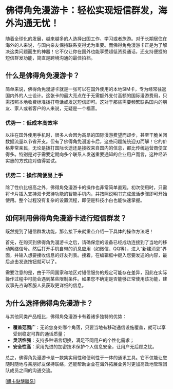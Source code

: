 # 佛得角免漫游卡：轻松实现短信群发，海外沟通无忧！

随着全球化的发展，越来越多的人选择出国工作、学习或者旅游。对于长期居住在海外的人来说，与国内亲友保持联系变得尤为重要。而佛得角免漫游卡正是为了解决这类问题而生的神器！它不仅让你在国外也能享受超低资费通话，还支持便捷的短信群发功能，简直是跨境沟通的最佳拍档。

## 什么是佛得角免漫游卡？

简单来说，佛得角免漫游卡就是一张可以在国外使用的本地SIM卡，专为经常往返国内外的人士设计。这张卡的最大亮点在于无需额外支付高额的国际漫游费用，只需按照本地收费标准拨打电话或发送短信即可。这对于那些需要频繁联系国内的朋友、家人或者客户的人来说，无疑是一个福音。

### 优势一：低成本高效率

以往在国外使用手机时，很多人会因为高昂的国际漫游费望而却步，甚至干脆关闭数据流量以节省开支。但有了佛得角免漫游卡后，这些问题统统迎刃而解！它的价格非常亲民，无论是拨打国际长途还是接收来自国内的信息，都比传统运营商便宜得多。特别是对于需要定期向多个联系人发送重要通知的企业用户而言，这种经济实惠的方式绝对值得尝试。

### 优势二：操作简便易上手

除了性价比极高之外，佛得角免漫游卡的操作也非常简单直观。初次使用时，只需将卡片插入支持双卡双待功能的智能手机内，并按照说明书完成激活步骤即可开始使用。整个过程没有复杂的设置流程，即便是科技小白也能快速掌握。

## 如何利用佛得角免漫游卡进行短信群发？

既然提到了短信群发功能，那么接下来就重点介绍一下具体的操作方法吧！

首先，在购买到佛得角免漫游卡之后，请确保您的设备已经成功连接到了当地的移动网络信号。然后打开手机自带的消息应用（如微信、QQ等），进入“新建消息”界面，并输入想要接收信息的好友列表。接着，在编辑框中键入您要发送的内容，最后点击发送按钮就可以了。

需要注意的是，由于不同国家和地区对短信服务的规定可能存在差异，因此在实际操作过程中可能会遇到某些限制条件。如果您不确定是否能够正常使用该功能，建议事先咨询客服人员获取更详细的信息。

## 为什么选择佛得角免漫游卡？

与其他同类产品相比，佛得角免漫游卡有着诸多独特的优势：

- **覆盖范围广**：无论您身处哪个角落，只要当地有移动通信设施覆盖，就可以享受到稳定可靠的通话质量；
- **灵活性强**：支持多种语言切换，满足不同用户的个性化需求；
- **安全性高**：采用先进的加密技术保护个人信息安全，让用户无后顾之忧。

总之，佛得角免漫游卡是一款集实用性和便利性于一体的通讯工具。它不仅能让您随时随地与亲朋好友保持联络，还能帮助企业在海外拓展业务时更加高效地管理团队成员之间的沟通交流。

[[購卡點擊聯系](https://t.me/s/esim1088)]